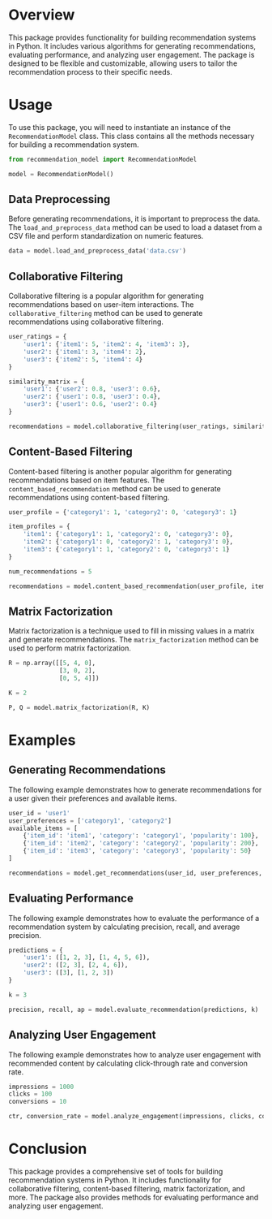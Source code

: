 # Overview

This package provides functionality for building recommendation systems in Python. It includes various algorithms for generating recommendations, evaluating performance, and analyzing user engagement. The package is designed to be flexible and customizable, allowing users to tailor the recommendation process to their specific needs.

# Usage

To use this package, you will need to instantiate an instance of the `RecommendationModel` class. This class contains all the methods necessary for building a recommendation system.

```python
from recommendation_model import RecommendationModel

model = RecommendationModel()
```

## Data Preprocessing

Before generating recommendations, it is important to preprocess the data. The `load_and_preprocess_data` method can be used to load a dataset from a CSV file and perform standardization on numeric features.

```python
data = model.load_and_preprocess_data('data.csv')
```

## Collaborative Filtering

Collaborative filtering is a popular algorithm for generating recommendations based on user-item interactions. The `collaborative_filtering` method can be used to generate recommendations using collaborative filtering.

```python
user_ratings = {
    'user1': {'item1': 5, 'item2': 4, 'item3': 3},
    'user2': {'item1': 3, 'item4': 2},
    'user3': {'item2': 5, 'item4': 4}
}

similarity_matrix = {
    'user1': {'user2': 0.8, 'user3': 0.6},
    'user2': {'user1': 0.8, 'user3': 0.4},
    'user3': {'user1': 0.6, 'user2': 0.4}
}

recommendations = model.collaborative_filtering(user_ratings, similarity_matrix)
```

## Content-Based Filtering

Content-based filtering is another popular algorithm for generating recommendations based on item features. The `content_based_recommendation` method can be used to generate recommendations using content-based filtering.

```python
user_profile = {'category1': 1, 'category2': 0, 'category3': 1}

item_profiles = {
    'item1': {'category1': 1, 'category2': 0, 'category3': 0},
    'item2': {'category1': 0, 'category2': 1, 'category3': 0},
    'item3': {'category1': 1, 'category2': 0, 'category3': 1}
}

num_recommendations = 5

recommendations = model.content_based_recommendation(user_profile, item_profiles, num_recommendations)
```

## Matrix Factorization

Matrix factorization is a technique used to fill in missing values in a matrix and generate recommendations. The `matrix_factorization` method can be used to perform matrix factorization.

```python
R = np.array([[5, 4, 0],
              [3, 0, 2],
              [0, 5, 4]])

K = 2

P, Q = model.matrix_factorization(R, K)
```

# Examples

## Generating Recommendations

The following example demonstrates how to generate recommendations for a user given their preferences and available items.

```python
user_id = 'user1'
user_preferences = ['category1', 'category2']
available_items = [
    {'item_id': 'item1', 'category': 'category1', 'popularity': 100},
    {'item_id': 'item2', 'category': 'category2', 'popularity': 200},
    {'item_id': 'item3', 'category': 'category3', 'popularity': 50}
]

recommendations = model.get_recommendations(user_id, user_preferences, available_items)
```

## Evaluating Performance

The following example demonstrates how to evaluate the performance of a recommendation system by calculating precision, recall, and average precision.

```python
predictions = {
    'user1': ([1, 2, 3], [1, 4, 5, 6]),
    'user2': ([2, 3], [2, 4, 6]),
    'user3': ([3], [1, 2, 3])
}

k = 3

precision, recall, ap = model.evaluate_recommendation(predictions, k)
```

## Analyzing User Engagement

The following example demonstrates how to analyze user engagement with recommended content by calculating click-through rate and conversion rate.

```python
impressions = 1000
clicks = 100
conversions = 10

ctr, conversion_rate = model.analyze_engagement(impressions, clicks, conversions)
```

# Conclusion

This package provides a comprehensive set of tools for building recommendation systems in Python. It includes functionality for collaborative filtering, content-based filtering, matrix factorization, and more. The package also provides methods for evaluating performance and analyzing user engagement.